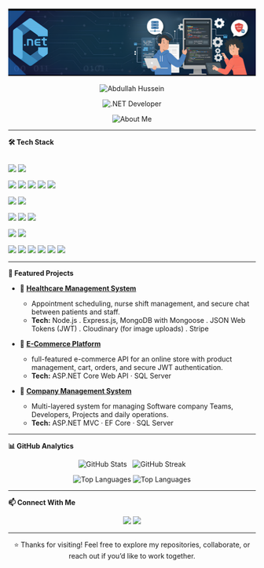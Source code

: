 ![ASP.NET Core](https://raw.githubusercontent.com/mr-sekiro/mr-sekiro/refs/heads/main/assets/.net.png)

<p align="center">
  <img src="https://readme-typing-svg.herokuapp.com?size=32&duration=4000&color=0072FF&center=true&vCenter=true&width=600&lines=Abdullah+Hussein&repeat=false" alt="Abdullah Hussein" />
</p>

<p align="center">
  <img src="https://readme-typing-svg.herokuapp.com?size=24&duration=4000&pause=500&color=512BD4&center=true&vCenter=true&width=600&lines=.NET+Developer&repeat=false" alt=".NET Developer" />
</p>

<p align="center">
  <img src="https://readme-typing-svg.herokuapp.com?size=20&duration=4000&pause=1200&color=FFFFFF&center=true&vCenter=true&width=900&lines=Designing+scalable+backend+systems+with+.NET+Core;Building+robust+desktop+apps+using+WPF+%26+WinForms;Expertise+in+EF+Core%2C+ADO.NET%2C+SQL+Server+%26+LINQ;Implementing+secure+auth+with+JWT+%26+multi-layered+architecture;Advocate+of+clean+code%2C+SOLID+%26+design+patterns;Exploring+cloud+tech+(AWS%2C+Docker)+%26+microservices;Delivering+impactful%2C+production-ready+software;Lifelong+learner+adapting+to+modern+technologies&repeat=true" alt="About Me" />
</p>

---
**🛠️ Tech Stack**
<br>  <br />
<p align="left">
  <img src="https://img.shields.io/badge/C%23-239120?style=for-the-badge&logo=c-sharp&logoColor=white"/>
  <img src="https://img.shields.io/badge/JavaScript-F7DF1E?style=for-the-badge&logo=javascript&logoColor=black"/>
</p>

<p align="left">
  <img src="https://img.shields.io/badge/ASP.NET_Core-512BD4?style=for-the-badge&logo=dotnet&logoColor=white"/>
  <img src="https://img.shields.io/badge/Entity_Framework_Core-512BD4?style=for-the-badge&logo=dotnet&logoColor=white"/>
  <img src="https://img.shields.io/badge/ADO.NET-5C2D91?style=for-the-badge&logo=dotnet&logoColor=white"/>
  <img src="https://img.shields.io/badge/Node.js-339933?style=for-the-badge&logo=node.js&logoColor=white"/>
  <img src="https://img.shields.io/badge/Express-000000?style=for-the-badge&logo=express&logoColor=white"/>
</p>

<p align="left">
  <img src="https://img.shields.io/badge/WPF-68217A?style=for-the-badge&logo=windows&logoColor=white"/>
  <img src="https://img.shields.io/badge/WinForms-007ACC?style=for-the-badge&logo=windows&logoColor=white"/>
</p>

<p align="left">
  <img src="https://img.shields.io/badge/HTML5-E34F26?style=for-the-badge&logo=html5&logoColor=white"/>
  <img src="https://img.shields.io/badge/CSS3-1572B6?style=for-the-badge&logo=css3&logoColor=white"/>
  <img src="https://img.shields.io/badge/Bootstrap-7952B3?style=for-the-badge&logo=bootstrap&logoColor=white"/>
</p>

<p align="left">
  <img src="https://img.shields.io/badge/SQL_Server-CC2927?style=for-the-badge&logo=microsoft-sql-server&logoColor=white"/>
  <img src="https://img.shields.io/badge/MongoDB-47A248?style=for-the-badge&logo=mongodb&logoColor=white"/>
</p>

<p align="left">
  <img src="https://img.shields.io/badge/Swagger-85EA2D?style=for-the-badge&logo=swagger&logoColor=black"/>
  <img src="https://img.shields.io/badge/Postman-FF6C37?style=for-the-badge&logo=postman&logoColor=white"/>
  <img src="https://img.shields.io/badge/Docker-2496ED?style=for-the-badge&logo=docker&logoColor=white"/>
  <img src="https://img.shields.io/badge/AWS-FF9900?style=for-the-badge&logo=amazon-aws&logoColor=white"/>
  <img src="https://img.shields.io/badge/Visual_Studio-5C2D91?style=for-the-badge&logo=visual-studio&logoColor=white"/>
  <img src="https://img.shields.io/badge/VS_Code-007ACC?style=for-the-badge&logo=visual-studio-code&logoColor=white"/>
</p>

---

**📂 Featured Projects**

- 🏥 **[Healthcare Management System](https://github.com/mr-sekiro/WE-CARE)**
  * Appointment scheduling, nurse shift management, and secure chat between patients and staff.
  * **Tech:** Node.js . Express.js, MongoDB with Mongoose . JSON Web Tokens (JWT) . Cloudinary (for image uploads) . Stripe

- 🛒 **[E-Commerce Platform](https://github.com/mr-sekiro/ECommerce)**
  * full-featured e-commerce API for an online store with product management, cart, orders, and secure JWT authentication.
  * **Tech:** ASP.NET Core Web API · SQL Server

- 🏢 **[Company Management System](https://github.com/mr-sekiro/CMS)**  
  * Multi-layered system for managing Software company Teams, Developers, Projects and daily operations.  
  * **Tech:** ASP.NET MVC · EF Core · SQL Server
<!--
- 🖥️ **[Driving License Desktop App](https://github.com/mr-sekiro/DVLD)**
  * End-to-end desktop solution for managing the entire driving license lifecycle.
  * **Tech:** WPF · WinForms · SQL Server
-->
---

**📊 GitHub Analytics**

<p align="center">
  <img src="https://github-readme-stats-snowy-two-18.vercel.app/api?username=mr-sekiro&show_icons=true&theme=radical&hide_border=true&include_all_commits=true&count_private=true" height="150" alt="GitHub Stats"/>
  &nbsp;
  <img src="https://streak-stats.demolab.com?user=mr-sekiro&theme=radical&hide_border=true" height="150" alt="GitHub Streak"/>
</p>

<p align="center">
  <img src="https://github-readme-stats-snowy-two-18.vercel.app/api/top-langs/?username=mr-sekiro&layout=pie&theme=tokyonight&hide_border=true&count_private=true&langs_count=8" height="170" alt="Top Languages"/>
  <img src="https://github-readme-stats-snowy-two-18.vercel.app/api/top-langs/?username=mr-sekiro&layout=compact&theme=radical&hide_border=true&count_private=true&langs_count=8" height="170" alt="Top Languages"/>
</p>
<!--
<p align="center">
  <img src="https://github-readme-activity-graph.vercel.app/graph?username=mr-sekiro&theme=dracula&bg_color=1a1b27&hide_border=true" alt="Contribution Graph"/>
</p>
-->

---

**📫 Connect With Me**

<p align="center">
  <a href="mailto:abdelallamihamed@gmail.com"><img src="https://img.shields.io/badge/Email-D14836?style=for-the-badge&logo=gmail&logoColor=white"/></a>
  <a href="https://www.linkedin.com/in/abdullah-hussein-91628b336/"><img src="https://img.shields.io/badge/LinkedIn-0077B5?style=for-the-badge&logo=linkedin&logoColor=white"/></a>
</p>

---

<p align="center">⭐ Thanks for visiting! Feel free to explore my repositories, collaborate, or reach out if you’d like to work together.</p>


